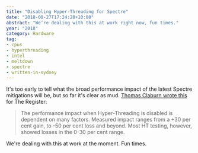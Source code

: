 ```yaml
---
title: "Disabling Hyper-Threading for Spectre"
date: "2018-08-27T17:24:28+10:00"
abstract: "We’re dealing with this at work right now, fun times."
year: "2018"
category: Hardware
tag:
- cpus
- hyperthreading
- intel
- meltdown
- spectre
- written-in-sydney
---
```

It's too early to tell what the broad performance impact of the latest Spectre mitigations will be, but so far it's clear as mud. [Thomas Claburn wrote this] for The Register:

> The performance impact when Hyper-Threading is disabled is dependent on many factors. Measured impact ranges from a +30 per cent gain, to -50 per cent loss and beyond. Most HT testing, however, showed losses in the 0-30 per cent range.

We're dealing with this at work at the moment. Fun times.

[Thomas Claburn wrote this]: https://www.theregister.co.uk/2018/08/23/intel_microcode_license/

